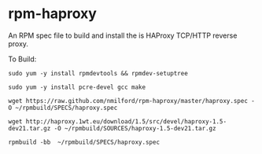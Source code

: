 rpm-haproxy
===========

An RPM spec file to build and install the is HAProxy TCP/HTTP reverse proxy.

To Build:

`sudo yum -y install rpmdevtools && rpmdev-setuptree`

`sudo yum -y install pcre-devel gcc make`

`wget https://raw.github.com/nmilford/rpm-haproxy/master/haproxy.spec -O ~/rpmbuild/SPECS/haproxy.spec`

`wget http://haproxy.1wt.eu/download/1.5/src/devel/haproxy-1.5-dev21.tar.gz -O ~/rpmbuild/SOURCES/haproxy-1.5-dev21.tar.gz`

`rpmbuild -bb  ~/rpmbuild/SPECS/haproxy.spec`
